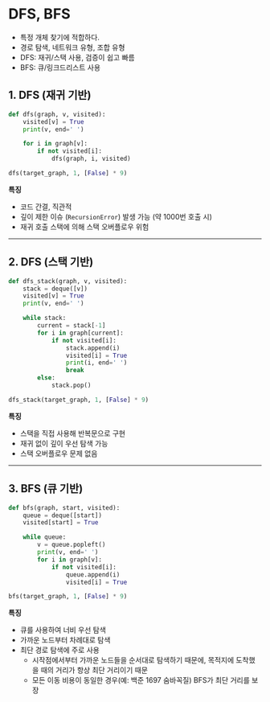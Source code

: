 # DFS, BFS
- 특정 개체 찾기에 적합하다.
- 경로 탐색, 네트워크 유형, 조합 유형
- DFS: 재귀/스택 사용, 검증이 쉽고 빠름
- BFS: 큐/링크드리스트 사용
## 1. DFS (재귀 기반)

```python
def dfs(graph, v, visited):
    visited[v] = True
    print(v, end=' ')

    for i in graph[v]:
        if not visited[i]:
            dfs(graph, i, visited)

dfs(target_graph, 1, [False] * 9)
```

**특징**
- 코드 간결, 직관적
- 깊이 제한 이슈 (`RecursionError`) 발생 가능 (약 1000번 호출 시)
- 재귀 호출 스택에 의해 스택 오버플로우 위험

---

## 2. DFS (스택 기반)

```python
def dfs_stack(graph, v, visited):
    stack = deque([v])
    visited[v] = True
    print(v, end=' ')

    while stack:
        current = stack[-1]
        for i in graph[current]:
            if not visited[i]:
                stack.append(i)
                visited[i] = True
                print(i, end=' ')
                break
        else:
            stack.pop()

dfs_stack(target_graph, 1, [False] * 9)
```

**특징**
- 스택을 직접 사용해 반복문으로 구현
- 재귀 없이 깊이 우선 탐색 가능
- 스택 오버플로우 문제 없음

---

## 3. BFS (큐 기반)

```python
def bfs(graph, start, visited):
    queue = deque([start])
    visited[start] = True

    while queue:
        v = queue.popleft()
        print(v, end=' ')
        for i in graph[v]:
            if not visited[i]:
                queue.append(i)
                visited[i] = True

bfs(target_graph, 1, [False] * 9)
```

**특징**
- 큐를 사용하여 너비 우선 탐색
- 가까운 노드부터 차례대로 탐색
- 최단 경로 탐색에 주로 사용 
  - 시작점에서부터 가까운 노드들을 순서대로 탐색하기 때문에, 목적지에 도착했을 때의 거리가 항상 최단 거리이기 때문
  - 모든 이동 비용이 동일한 경우(예: 백준 1697 숨바꼭질) BFS가 최단 거리를 보장